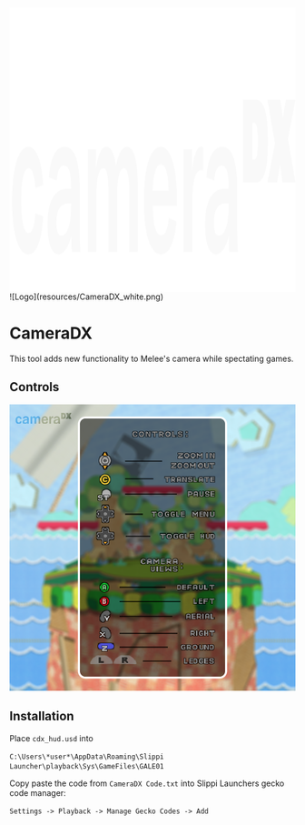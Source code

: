 <a>
    <img src="resources/CameraDX_white.png" alt="CDX logo" title="CameraDX" align="center" height="500" />
</a>
![Logo](resources/CameraDX_white.png)


# CameraDX

This tool adds new functionality to Melee's camera while spectating games.
## Controls

![Controls](resources/menu_graphic.png)


## Installation

Place `cdx_hud.usd` into

`C:\Users\*user*\AppData\Roaming\Slippi Launcher\playback\Sys\GameFiles\GALE01`

Copy paste the code from `CameraDX Code.txt` into Slippi Launchers gecko code manager:

`Settings -> Playback -> Manage Gecko Codes -> Add`
